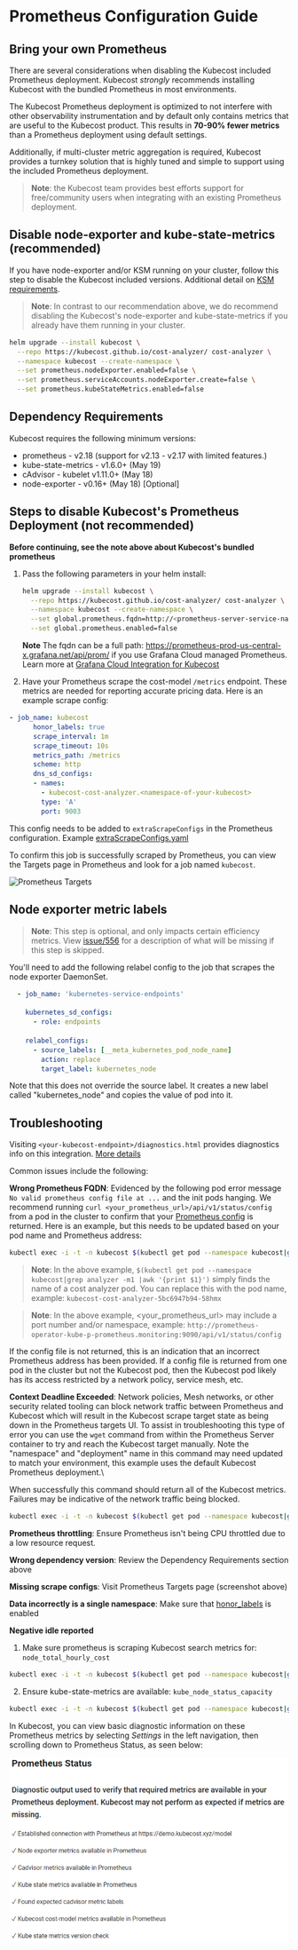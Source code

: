 Prometheus Configuration Guide
==============================

## Bring your own Prometheus

There are several considerations when disabling the Kubecost included Prometheus deployment. Kubecost _strongly_ recommends installing Kubecost with the bundled Prometheus in most environments.

The Kubecost Prometheus deployment is optimized to not interfere with other observability instrumentation and by default only contains metrics that are useful to the Kubecost product. This results in __70-90% fewer metrics__ than a Prometheus deployment using default settings.

Additionally, if multi-cluster metric aggregation is required, Kubecost provides a turnkey solution that is highly tuned and simple to support using the included Prometheus deployment.

> **Note**: the Kubecost team provides best efforts support for free/community users when integrating with an existing Prometheus deployment.

## Disable node-exporter and kube-state-metrics (recommended)

If you have node-exporter and/or KSM running on your cluster, follow this step to disable the Kubecost included versions. Additional detail on [KSM requirements](https://github.com/kubecost/docs/blob/main/ksm-metrics.md).

> **Note**: In contrast to our recommendation above, we do recommend disabling the Kubecost's node-exporter and kube-state-metrics if you already have them running in your cluster.

  ```sh
  helm upgrade --install kubecost \
    --repo https://kubecost.github.io/cost-analyzer/ cost-analyzer \
    --namespace kubecost --create-namespace \
    --set prometheus.nodeExporter.enabled=false \
    --set prometheus.serviceAccounts.nodeExporter.create=false \
    --set prometheus.kubeStateMetrics.enabled=false
  ```
## Dependency Requirements

Kubecost requires the following minimum versions:

- prometheus - v2.18 (support for v2.13 - v2.17 with limited features.)
- kube-state-metrics - v1.6.0+ (May 19)
- cAdvisor - kubelet v1.11.0+ (May 18)
- node-exporter - v0.16+ (May 18) [Optional]

## Steps to disable Kubecost's Prometheus Deployment (not recommended)

**Before continuing, see the note above about Kubecost's bundled prometheus**

1. Pass the following parameters in your helm install:

    ```sh
    helm upgrade --install kubecost \
      --repo https://kubecost.github.io/cost-analyzer/ cost-analyzer \
      --namespace kubecost --create-namespace \
      --set global.prometheus.fqdn=http://<prometheus-server-service-name>.<prometheus-server-namespace>.svc \
      --set global.prometheus.enabled=false
    ```

    **Note** The fqdn can be a full path: https://prometheus-prod-us-central-x.grafana.net/api/prom/ if you use Grafana Cloud managed Prometheus. Learn more at [Grafana Cloud Integration for Kubecost](https://guide.kubecost.com/hc/en-us/articles/5699967551639-Grafana-Cloud-Integration-for-Kubecost)

1. Have your Prometheus scrape the cost-model `/metrics` endpoint. These metrics are needed for reporting accurate pricing data. Here is an example scrape config:

```yaml
- job_name: kubecost
      honor_labels: true
      scrape_interval: 1m
      scrape_timeout: 10s
      metrics_path: /metrics
      scheme: http
      dns_sd_configs:
      - names:
        - kubecost-cost-analyzer.<namespace-of-your-kubecost>
        type: 'A'
        port: 9003
```

This config needs to be added to  `extraScrapeConfigs` in the Prometheus configuration. Example [extraScrapeConfigs.yaml](https://raw.githubusercontent.com/kubecost/docs/main/extraScrapeConfigs.yaml)

To confirm this job is successfully scraped by Prometheus, you can view the Targets page in Prometheus and look for a job named `kubecost`.

![Prometheus Targets](https://raw.githubusercontent.com/kubecost/docs/main/prom-targets.png)

## Node exporter metric labels

> **Note**: This step is optional, and only impacts certain efficiency metrics. View [issue/556](https://github.com/kubecost/cost-model/issues/556) for a description of what will be missing if this step is skipped.

You'll need to add the following relabel config to the job that scrapes the node exporter DaemonSet.

```yaml
  - job_name: 'kubernetes-service-endpoints'

    kubernetes_sd_configs:
      - role: endpoints

    relabel_configs:
      - source_labels: [__meta_kubernetes_pod_node_name]
        action: replace
        target_label: kubernetes_node
```

Note that this does not override the source label. It creates a new label called "kubernetes_node" and copies the value of pod into it.

## Troubleshooting

Visiting `<your-kubecost-endpoint>/diagnostics.html` provides diagnostics info on this integration. [More details](/diagnostics.md)

Common issues include the following:

**Wrong Prometheus FQDN**: Evidenced by the following pod error message `No valid prometheus config file at ...` and the init pods hanging. We recommend running `curl <your_prometheus_url>/api/v1/status/config` from a pod in the cluster to confirm that your [Prometheus config](https://prometheus.io/docs/prometheus/latest/configuration/configuration/#configuration-file) is returned. Here is an example, but this needs to be updated based on your pod name and Prometheus address:

```sh
kubectl exec -i -t -n kubecost $(kubectl get pod --namespace kubecost|grep analyzer -m1 |awk '{print $1}') -c cost-analyzer-frontend -- curl http://<your_prometheus_url>/api/v1/status/config
```

> **Note**: In the above example, `$(kubectl get pod --namespace kubecost|grep analyzer -m1 |awk '{print $1}')` simply finds the name of a cost analyzer pod. You can replace this with the pod name, example: `kubecost-cost-analyzer-5bc6947b94-58hmx`

> **Note**: In the above example, <your_prometheus_url> may include a port number and/or namespace, example: `http://prometheus-operator-kube-p-prometheus.monitoring:9090/api/v1/status/config`

If the config file is not returned, this is an indication that an incorrect Prometheus address has been provided. If a config file is returned from one pod in the cluster but not the Kubecost pod, then the Kubecost pod likely has its access restricted by a network policy, service mesh, etc.

**Context Deadline Exceeded**: Network policies, Mesh networks, or other security related tooling can block network traffic between Prometheus and Kubecost which will result in the Kubecost scrape target state as being down in the Prometheus targets UI. To assist in troubleshooting this type of error you can use the `wget` command from within the Prometheus Server container to try and reach the Kubecost target manually. Note the "namespace" and "deployment" name in this command may need updated to match your environment, this example uses the default Kubecost Prometheus deployment.\

When successfully this command should return all of the Kubecost metrics. Failures may be indicative of the network traffic being blocked.

```sh
kubectl exec -i -t -n kubecost $(kubectl get pod --namespace kubecost|grep analyzer -m1 |awk '{print $1}') -c cost-analyzer-frontend -- curl "http://localhost:9003/metrics"
```

**Prometheus throttling**: Ensure Prometheus isn't being CPU throttled due to a low resource request.

**Wrong dependency version**: Review the Dependency Requirements section above

**Missing scrape configs**: Visit Prometheus Targets page (screenshot above)

**Data incorrectly is a single namespace**: Make sure that [honor_labels](https://prometheus.io/docs/prometheus/latest/configuration/configuration/#scrape_config) is enabled

**Negative idle reported**

1. Make sure prometheus is scraping Kubecost search metrics for: `node_total_hourly_cost`

  ```sh
  kubectl exec -i -t -n kubecost $(kubectl get pod --namespace kubecost|grep analyzer -m1 |awk '{print $1}') -c cost-analyzer-frontend -- curl "http://localhost:9003/metrics" | grep node_total_hourly_cost
  ```
2. Ensure kube-state-metrics are available: `kube_node_status_capacity`

  ```sh
  kubectl exec -i -t -n kubecost $(kubectl get pod --namespace kubecost|grep analyzer -m1 |awk '{print $1}') -c cost-analyzer-frontend -- curl "http://localhost:9003/metrics" | grep kube_node_status_capacity
  ```

In Kubecost, you can view basic diagnostic information on these Prometheus metrics by selecting _Settings_ in the left navigation, then scrolling down to Prometheus Status, as seen below:

![Prometheus status diagnostic](https://raw.githubusercontent.com/kubecost/docs/main/prom-status.png)
